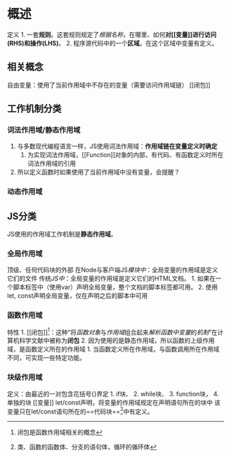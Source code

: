  # 概述
 定义
	1. 一套**规则**。这套规则规定了*根据名称*，在哪里、如何**对[[变量]]进行访问(RHS)和操作(LHS)**。
	2. 程序源代码中的一个**区域**。在这个区域中变量有定义。
## 相关概念
自由变量：使用了当前作用域中不存在的变量（需要访问作用域链）
[[闭包]] 
## 工作机制分类
### 词法作用域/静态作用域
1. 与多数现代编程语言一样，JS使用词法作用域：**作用域链在变量定义时确定** 
	1. 为实现词法作用域，[[Function]]对象的内部，有代码、有函数定义时所在词法作用域的引用 
2. 所以定义函数时如果使用了当前作用域中没有变量，会提醒？
### 动态作用域 

## JS分类
JS使用的作用域工作机制是**静态作用域**。
### 全局作用域
顶级、任何代码块的外部
在Node与客户端JS*模块中*：全局变量的作用域是定义它们的文件
传统*JS中*：全局变量的作用域是定义它们的HTML文档。
	1. 如果在一个脚本标签中（使用var）声明全局变量，整个文档的脚本标签都可用。
	2. 使用let, const声明全局变量，仅在声明之后的脚本中可用
### 函数作用域
特性
	1. [[闭包]][^2]：这种“将*函数对象*与*作用域*组合起来*解析函数中变量*的*机制*”在计算机科学文献中被称为**闭包** 
	2. 因为使用的是静态作用域，所以函数的上级作用域，是函数定义所在的作用域
		1. 当函数定义所在作用域，与函数调用所在作用域不同，可实现一些特定功能。
### 块级作用域
定义：由最近的一对包含花括号{}界定
	1. if块、
	2. while块、
	3. function块，
	4. 单独的块
[[变量]] 
let/const声明，将变量的作用域规定在声明语句所在的块中
该变量只在let/const语句所在的==代码块==[^1]中有定义。

[^1]: 类、函数的函数体、分支的语句体，循环的循环体
[^2]: 闭包是函数作用域相关的概念
